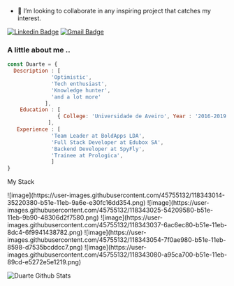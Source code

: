 
- 🤝 I’m looking to collaborate in any inspiring project that catches my interest.

[![Linkedin Badge](https://img.shields.io/badge/-Duarte-blue?style=flat-square&logo=Linkedin&logoColor=white&link=https://www.linkedin.com/in/jorgermduarte/)](https://www.linkedin.com/in/jorgermduarte/)
[![Gmail Badge](https://img.shields.io/badge/-jorge_duarte@outlook.pt-c14438?style=flat-square&logo=Gmail&logoColor=white&link=mailto:jorge_duarte@outlook.pt)](mailto:jorge_duarte@outlook.pt)

### A little about me ..

```javascript
const Duarte = {
  Description : [
              'Optimistic',
              'Tech enthusiast',
              'Knowledge hunter',
              'and a lot more'
            ],
    Education : [ 
                { College: 'Universidade de Aveiro', Year : '2016-2019', course: 'Software Developer' },
             ],
   Experience : [
              'Team Leader at BoldApps LDA', 
              'Full Stack Developer at Edubox SA', 
              'Backend Developer at SpyFly',
              'Trainee at Prologica',
              ]
}
```

<p> My Stack </p>

<p style="backgroun-color:red">
![image](https://user-images.githubusercontent.com/45755132/118343014-35220380-b51e-11eb-9a6e-e30fc16dd354.png)
![image](https://user-images.githubusercontent.com/45755132/118343025-54209580-b51e-11eb-9b90-48306d2f7580.png)
![image](https://user-images.githubusercontent.com/45755132/118343037-6ac6ec80-b51e-11eb-8dc4-6f9941438782.png)
![image](https://user-images.githubusercontent.com/45755132/118343054-7f0ae980-b51e-11eb-8598-d7535bcddcc7.png)
![image](https://user-images.githubusercontent.com/45755132/118343080-a95ca700-b51e-11eb-89cd-e5272e5e1219.png)
</p>

<p align="left"> 
  <img src="https://github-readme-stats.vercel.app/api?username=jorgermduarte&theme=radical&show_icons=true" alt="Duarte Github Stats" />
</p>
